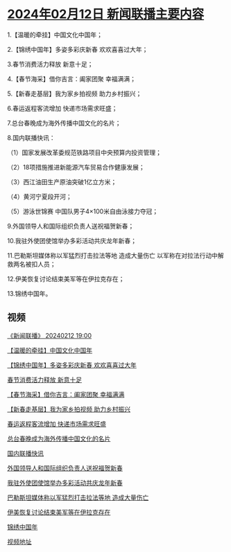 # [2024年02月12日 新闻联播主要内容](https://tv.cctv.com/lm/xwlb/day/20240212.shtml)

1.【温暖的牵挂】中国文化中国年；

2.【锦绣中国年】多姿多彩庆新春 欢欢喜喜过大年；

3.春节消费活力释放 新意十足；

4.【春节海采】借你吉言：阖家团聚 幸福满满；

5.【新春走基层】我为家乡拍视频 助力乡村振兴；

6.春运返程客流增加 快递市场需求旺盛；

7.总台春晚成为海外传播中国文化的名片；

8.国内联播快讯：

（1）国家发展改革委规范铁路项目中央预算内投资管理；

（2）18项措施推进新能源汽车贸易合作健康发展；

（3）西江油田生产原油突破1亿立方米；

（4）黄河宁夏段开河；

（5）游泳世锦赛 中国队男子4×100米自由泳接力夺冠；

9.外国领导人和国际组织负责人送祝福贺新春；

10.我驻外使团使馆举办多彩活动共庆龙年新春；

11.巴勒斯坦媒体称以军猛烈打击拉法等地 造成大量伤亡 以军称在对拉法行动中解救两名被扣人员；

12.伊美恢复讨论结束美军等在伊拉克存在；

13.锦绣中国年。

## 视频

[《新闻联播》 20240212 19:00](https://tv.cctv.com/2024/02/12/VIDEA0ZNwtGIZoCLif5C496s240212.shtml)

[【温暖的牵挂】中国文化中国年](https://tv.cctv.com/2024/02/12/VIDEEIzG0Lvk8USmPnUNzztN240212.shtml)

[【锦绣中国年】多姿多彩庆新春 欢欢喜喜过大年](https://tv.cctv.com/2024/02/12/VIDEmoIfyhH7Mvz5vmIRpuj5240212.shtml)

[春节消费活力释放 新意十足](https://tv.cctv.com/2024/02/12/VIDE8lZHnO9iMjauzncgAadg240212.shtml)

[【春节海采】借你吉言：阖家团聚 幸福满满](https://tv.cctv.com/2024/02/12/VIDEP5mfq465J06uUObjAA4a240212.shtml)

[【新春走基层】我为家乡拍视频 助力乡村振兴](https://tv.cctv.com/2024/02/12/VIDE5isTqLd0Lhg5E8chY3yt240212.shtml)

[春运返程客流增加 快递市场需求旺盛](https://tv.cctv.com/2024/02/12/VIDEWipY8V94xNGkyBdyCmqO240212.shtml)

[总台春晚成为海外传播中国文化的名片](https://tv.cctv.com/2024/02/12/VIDE9Zrsny8LMzuhMiLmzBDl240212.shtml)

[国内联播快讯](https://tv.cctv.com/2024/02/12/VIDENVjPWVRn5APDyW1PLgRJ240212.shtml)

[外国领导人和国际组织负责人送祝福贺新春](https://tv.cctv.com/2024/02/12/VIDESBuW0Pr1Mw4suqqMKo58240212.shtml)

[我驻外使团使馆举办多彩活动共庆龙年新春](https://tv.cctv.com/2024/02/12/VIDEsbd2oluKI9M44zHsX2Q4240212.shtml)

[巴勒斯坦媒体称以军猛烈打击拉法等地 造成大量伤亡](https://tv.cctv.com/2024/02/12/VIDEue9l71kZqLN2HBJvuCTD240212.shtml)

[伊美恢复讨论结束美军等在伊拉克存在](https://tv.cctv.com/2024/02/12/VIDESkpgQyWlYfuTLuKF70qG240212.shtml)

[锦绣中国年](https://tv.cctv.com/2024/02/12/VIDElNJ3Mr54IdDjTSKZjCzY240212.shtml)

[视频地址](https://tv.cctv.com/lm/xwlb/day/20240212.shtml) 

